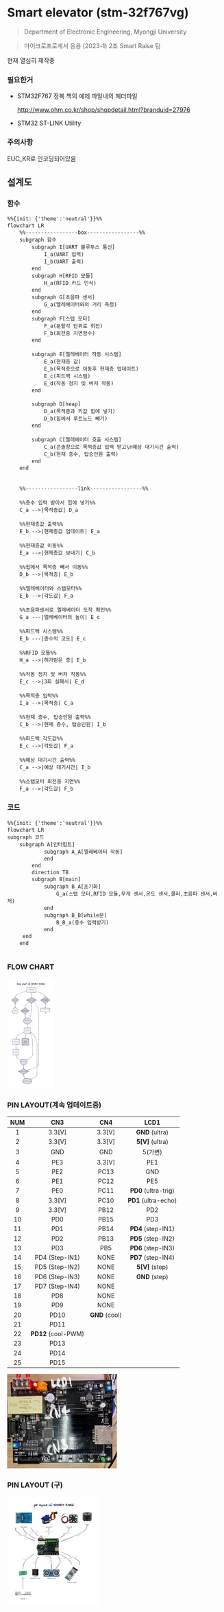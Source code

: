 # Smart elevator (stm-32f767vg)

>  Department of Electronic Engineering, Myongji University

> 마이크로프로세서 응용 (2023-1) 2조 Smart Raise 팀 

현재 열심히 제작중

### 필요한거

* STM32F767 정복 책의 예제 파일내의 헤더파일

  http://www.ohm.co.kr/shop/shopdetail.html?branduid=27976

* STM32 ST-LINK Utility

### 주의사항

EUC_KR로 인코딩되어있음

## 설계도

### 함수

```mermaid
%%{init: {'theme':'neutral'}}%%
flowchart LR
	%%-----------------box-----------------%%
	subgraph 함수
		subgraph I[UART 블루투스 통신]
			I_a(UART 입력)
			I_b(UART 출력)
		end	
		subgraph H[RFID 모듈]
			H_a(RFID 카드 인식)
		end	
		subgraph G[초음파 센서]
			G_a(엘레베이터와의 거리 측정)
		end	
		subgraph F[스텝 모터]
			F_a(분할각 단위로 회전)
			F_b(회전중 지연함수)
		end
	
		subgraph E[엘레베이터 작동 시스템]
			E_a(현재층 값)
			E_b(목적층으로 이동후 현재층 업데이트)
			E_c(피드백 시스템)
			E_d(작동 정지 및 버저 작동)
		end
	
		subgraph D[heap]
			D_a(목적층과 키값 힙에 넣기)
			D_b(힙에서 루트노드 빼기)
		end
	
		subgraph C[엘레베이터 호출 시스템]
			C_a(콘솔창으로 목적층값 입력 받고\n예상 대기시간 출력)
			C_b(현재 층수, 탑승인원 출력)
		end
	end
	
	
	%%-----------------link-----------------%%
	
	%%층수 입력 받아서 힙에 넣기%%
	C_a -->|목적층값| D_a 
	
	%%현재층값 출력%%
	E_b -->|현재층값 업데이트| E_a
    
    %%현재층값 이동%%
    E_a -->|현재층값 보내기| C_b
	
	%%힙에서 목적층 빼서 이동%%
	D_b -->|목적층| E_b
	
	%%엘레베이터와 스텝모터%%
	E_b -->|각도값| F_a
	
	%%초음파센서로 엘레베이터 도착 확인%%
	G_a ---|엘레베이터의 높이| E_c
	
	%%피드백 시스템%%
	E_b ---|층수의 고도| E_c 
	
	%%RFID 모듈%%
	H_a -->|허가받은 층| E_b
	
	%%작동 정지 및 버저 작동%%
	E_c -->|3회 실패시| E_d
	
	%%목적층 입력%%
	I_a -->|목적층| C_a
	
	%%현재 층수, 탑승인원 출력%%
	C_b -->|현재 층수, 탑승인원| I_b
	
	%%피드백 각도값%%
	E_c -->|각도값| F_a
	
	%%예상 대기시간 출력%%
	C_a -->|예상 대기시간| I_b
	
	%%스텝모터 회전중 지연%%
	F_a -->|각도값| F_b
```

### 코드

```mermaid
%%{init: {'theme':'neutral'}}%%
flowchart LR
subgraph 코드
	subgraph A[인터럽트]
			subgraph A_A[엘레베이터 작동]
			end
		end
		direction TB
		subgraph B[main]
			subgraph B_A[초기화]
				G_a(스텝 모터,RFID 모듈,무게 센서,온도 센서,쿨러,초음파 센서,버저)
			end
			subgraph B_B[while문]
				B_B_a(층수 입력받기)
			end
   	 end
	end
	
```



### FLOW CHART

<img src="./description/flowchart.png" alt="flowchart" style="zoom: 25%;" />

### PIN LAYOUT(계속 업데이트중)

| NUM  |         CN3         |      CN4       |         LCD1         |
| :--: | :-----------------: | :------------: | :------------------: |
|  1   |       3.3[V]        |     3.3[V]     |   **GND** (ultra)    |
|  2   |       3.3[V]        |     3.3[V]     |   **5[V]** (ultra)   |
|  3   |         GND         |      GND       |       5(가변)        |
|  4   |         PE3         |     3.3[V]     |         PE1          |
|  5   |         PE2         |      PC13      |         GND          |
|  6   |         PE1         |      PC12      |         PE5          |
|  7   |         PE0         |      PC11      | **PD0** (ultra-trig) |
|  8   |       3.3[V]        |      PC10      | **PD1** (ultra-echo) |
|  9   |       3.3[V]        |      PB12      |         PD2          |
|  10  |         PD0         |      PB15      |         PD3          |
|  11  |         PD1         |      PB14      |  **PD4** (step-IN1)  |
|  12  |         PD2         |      PB13      |  **PD5** (step-IN2)  |
|  13  |         PD3         |      PB5       |  **PD6** (step-IN3)  |
|  14  |   PD4 (Step-IN1)    |      NONE      |  **PD7** (step-IN4)  |
|  15  |   PD5 (Step-IN2)    |      NONE      |   **5[V]** (step)    |
|  16  |   PD6 (Step-IN3)    |      NONE      |    **GND** (step)    |
|  17  |   PD7 (Step-IN4)    |      NONE      |                      |
|  18  |         PD8         |      NONE      |                      |
|  19  |         PD9         |      NONE      |                      |
|  20  |        PD10         | **GND** (cool) |                      |
|  21  |        PD11         |                |                      |
|  22  | **PD12** (cool-PWM) |                |                      |
|  23  |        PD13         |                |                      |
|  24  |        PD14         |                |                      |
|  25  |        PD15         |                |                      |

<img src="./image/CN3_CN4_LCD1.jpg" alt="CN3_CN4_LCD1" style="zoom:25%;" />

### PIN LAYOUT (구)

<img src="./description/module.png" alt="module" style="zoom:25%;" />

